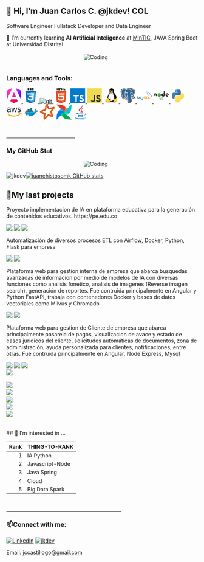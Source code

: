 
## 👋 Hi, I’m Juan Carlos C. @jkdev! COL<br>
Software Engineer Fullstack Developer and Data Engineer<br>

🌱 I’m currently learning **AI Artificial Inteligence** at <a href="https://campus.talentotechbogota.co/auth/login" target="_blank">MinTIC</a>, JAVA Spring Boot at Universidad Distrital
<br><br>
<img align="right" alt="Coding" width="300" src="https://i.pinimg.com/originals/81/17/8b/81178b47a8598f0c81c4799f2cdd4057.gif">

<br>
<h3 align="left">Languages and Tools:</h3>
<p align="left">
  <a href="https://angular.io/" target="_blank" rel="noreferrer"> <img src="https://raw.githubusercontent.com/devicons/devicon/master/icons/angular/angular-original.svg" alt="angular" width="40" height="40"/> </a>
 <a href="https://www.w3schools.com/css/" target="_blank" rel="noreferrer"> <img src="https://raw.githubusercontent.com/devicons/devicon/master/icons/css3/css3-original-wordmark.svg" alt="css3" width="40" height="40"/> </a> <a href="https://git-scm.com/" target="_blank" rel="noreferrer"> <img src="https://www.vectorlogo.zone/logos/git-scm/git-scm-icon.svg" alt="git" width="40" height="40"/> </a> <a href="https://www.w3.org/html/" target="_blank" rel="noreferrer"> <img src="https://raw.githubusercontent.com/devicons/devicon/master/icons/html5/html5-original-wordmark.svg" alt="html5" width="40" height="40"/> </a>
<a href="" target="_blank" rel="noreferrer"> <img src="https://raw.githubusercontent.com/devicons/devicon/master/icons/typescript/typescript-original.svg" alt="typescript" width="40" height="40"/> </a> 
<a href="https://developer.mozilla.org/en-US/docs/Web/JavaScript" target="_blank" rel="noreferrer"> <img src="https://raw.githubusercontent.com/devicons/devicon/master/icons/javascript/javascript-original.svg" alt="javascript" width="40" height="40"/> </a>  
  <a href="https://www.linux.org/" target="_blank" rel="noreferrer"> <img src="https://raw.githubusercontent.com/devicons/devicon/master/icons/linux/linux-original.svg" alt="linux" width="40" height="40"/> </a>
  <a href="" target="_blank" rel="noreferrer"> <img src="https://raw.githubusercontent.com/devicons/devicon/master/icons/postgresql/postgresql-original.svg" alt="postgres" width="40" height="40"/> </a>
  <a href="https://www.mysql.com/" target="_blank" rel="noreferrer"> <img src="https://raw.githubusercontent.com/devicons/devicon/master/icons/mysql/mysql-original-wordmark.svg" alt="mysql" width="40" height="40"/> </a> <a href="https://nodejs.org" target="_blank" rel="noreferrer"> <img src="https://raw.githubusercontent.com/devicons/devicon/master/icons/nodejs/nodejs-original-wordmark.svg" alt="nodejs" width="40" height="40"/> </a> <a href="https://www.python.org" target="_blank" rel="noreferrer"> <img src="https://raw.githubusercontent.com/devicons/devicon/master/icons/python/python-original.svg" alt="python" width="40" height="40"/> </a>  
<a href="" target="_blank" rel="noreferrer"> <img src="https://raw.githubusercontent.com/devicons/devicon/master/icons/amazonwebservices/amazonwebservices-original-wordmark.svg" alt="amazonwebservices" width="40" height="40"/> </a>  
<a href="" target="_blank" rel="noreferrer"> <img src="https://raw.githubusercontent.com/devicons/devicon/master/icons/docker/docker-original.svg" alt="docker" width="40" height="40"/> </a>
<a href="" target="_blank" rel="noreferrer"> <img src="https://raw.githubusercontent.com/devicons/devicon/master/icons/apachespark/apachespark-original.svg" alt="spark" width="40" height="40"/> </a>
<a href="" target="_blank" rel="noreferrer"> <img src="https://raw.githubusercontent.com/devicons/devicon/master/icons/apacheairflow/apacheairflow-original.svg" alt="java" width="40" height="40"/> </a>
<a href="https://tailwindcss.com/" target="_blank" rel="noreferrer">  <img src="https://raw.githubusercontent.com/devicons/devicon/master/icons/java/java-original.svg" alt="java" width="40" height="40"/> </a>
</p><br>




<hr width="36%" >

<h3 align="left">My GitHub Stat</h3>
<img align="right" alt="Coding" width="300" src="https://cdn.dribbble.com/users/1277312/screenshots/14733298/media/39b1045e593737587dd60e42c8422d1f.gif" >
<br>

<p><img align="left" src="https://github-readme-stats.vercel.app/api/top-langs/?username=juanchistosomk&size_weight=0.5&count_weight=0.5&layout=compact&show_icons=true&theme=dark" alt="jkdev" /></p>
<p>


[![juanchistosomk GitHub stats](https://github-readme-stats.vercel.app/api?username=juanchistosomk&show_icons=true&hide=stars&theme=radical)](https://github.com/juanchistosomk/github-readme-stats)


## 🚀My last projects


<p>Proyecto implementacion de IA en plataforma educativa para la generación de contenidos educativos. https://pe.edu.co</p>

<a align="left" href="https://freeimage.host/i/dWn7WmX" target="_blank"><img src="https://iili.io/dWn7WmX.md.png" border="0"></a>
<a align="left" href="https://freeimage.host/i/dYvgtbs" target="_blank"><img src="https://iili.io/dYvgtbs.md.png" border="0"></a>
<a align="right" href="https://freeimage.host/i/dYU6R6J" target="_blank"><img src="https://iili.io/dYU6R6J.md.png" border="0"></a>
<p>Automatización de diversos procesos ETL con Airflow, Docker, Python, Flask para empresa</p>
<a align="right" href="https://freeimage.host/i/deSRzMv" target="_blank"><img src="https://iili.io/deSRzMv.md.png" border="0"></a>
<a align="right" href="https://freeimage.host/i/deSlCNI" target="_blank"><img src="https://iili.io/deSlCNI.md.png" border="0"></a>
<p>Plataforma web para gestion interna de empresa que abarca busquedas avanzadas de informacion por medio de modelos de IA con diversas funciones como analisis fonetico, analisis de imagenes (Reverse imagen search), generación de reportes. Fue contruida principalmente en Angular y Python FastAPI, trabaja con contenedores Docker y bases de datos vectoriales como  Milvus y Chromadb</p>
<a align="left" href="https://freeimage.host/i/dYSHjvn" target="_blank"><img src="https://iili.io/dYSHjvn.md.png" border="0"></a>
<a align="right" href="https://freeimage.host/i/dYSnrp2" target="_blank"><img src="https://iili.io/dYSnrp2.md.png" border="0"></a>

<p>Plataforma web para gestion de Cliente de empresa que abarca principalmente pasarela de pagos, visualizacion de avace y estado de casos juridicos del cliente, solicitudes automáticas de documentos, zona de administración, ayuda personalizada para clientes, notificaciones, entre otras. Fue contruida principalmente en Angular, Node Express, Mysql</p>
<a href="https://freeimage.host/i/dYSZJb2" target="_blank"><img src="https://iili.io/dYSZJb2.md.png" border="0"></a>
<a href="https://freeimage.host/i/dYUKj5B" target="_blank"><img src="https://iili.io/dYUKj5B.md.png" border="0"></a>
<a href="https://freeimage.host/i/dYUnWAl" target="_blank"><img src="https://iili.io/dYUnWAl.md.png" border="0"></a>

<br>
<a href="https://freeimage.host/i/dYvunzN" target="_blank"><img src="https://iili.io/dYvunzN.md.png" border="0"></a>

<a href="https://freeimage.host/i/DLb7Js" target="_blank"><img src="https://iili.io/DLb7Js.md.png" border="0"></a><br>
<a href="https://freeimage.host/i/H6p6IxS" target="_blank"><img src="https://iili.io/H6p6IxS.md.png" border="0"></a><br>
<a href="https://freeimage.host/i/H6pUlne" target="_blank"><img src="https://iili.io/H6pUlne.md.png" border="0"></a><br>
<a href="https://freeimage.host/i/DLb0zl" target="_blank"><img src="https://iili.io/DLb0zl.md.png" border="0"></a><br>
<a href="https://freeimage.host/i/DLb1X2" target="_blank"><img src="https://iili.io/DLb1X2.md.png" border="0"></a><br>

<br>
## 👀 I’m interested in ...
 
| Rank | THING-TO-RANK |
|-----:|---------------|
|     1|    IA Python  |
|     2|Javascript-Node|
|     3|  Java Spring  |
|     4|     Cloud     |
|     5|Big Data Spark |

<br>
<hr width="60%" >
<h3 align="left">📫Connect with me:</h3>
<p align="left">
<a href="https://www.linkedin.com/in/juan-carlos-castillo-gomez/" target="blank"><img align="center" src="https://raw.githubusercontent.com/rahuldkjain/github-profile-readme-generator/master/src/images/icons/Social/linked-in-alt.svg" alt="LinkedIn" height="30" width="40" /></a> 
<a href="https://instagram.com/" target="blank"><img align="center" src="https://raw.githubusercontent.com/rahuldkjain/github-profile-readme-generator/master/src/images/icons/Social/instagram.svg" alt="jkdev" height="30" width="40" /></a>

Email: jccastillogo@gmail.com
</p>



<!---
juanchistosomk/juanchistosomk is a ✨ special ✨ repository because its `README.md` (this file) appears on your GitHub profile.
You can click the Preview link to take a look at your changes.
--->

